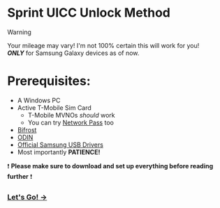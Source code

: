 # Sprint UICC Unlock Method

> [!WARNING]
> Your mileage may vary! I'm not 100% certain this will work for you! <br/>
> ***ONLY*** for Samsung Galaxy devices as of now.


# Prerequisites: 
+ A Windows PC
+ Active T-Mobile Sim Card
  - T-Mobile MVNOs *should* work
  - You can try [Network Pass](https://github.com/DellOptiplex755/Sprint-UICC-Unlock-Method/blob/main/Network-Pass.md) too
+ [Bifrost](https://github.com/zacharee/SamloaderKotlin/releases/download/1.20.2/bifrost.exe)
+ [ODIN](https://xdaforums.com/attachments/odin3-v3-14-1_3b_patched-zip.5158507/)
+ [Official Samsung USB Drivers](https://developer.samsung.com/android-usb-driver)
+ Most importantly **PATIENCE!**


❗ **Please make sure to download and set up everything before reading further** ❗

### [Let's Go! →](https://github.com/DellOptiplex755/Sprint-UICC-Unlock-Method/blob/main/Firmware.md#%EF%B8%8F-downloading-firmware)
